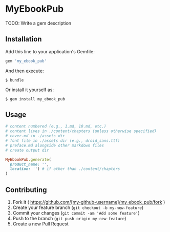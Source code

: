 # MyEbookPub

TODO: Write a gem description

## Installation

Add this line to your application's Gemfile:

```ruby
gem 'my_ebook_pub'
```

And then execute:

    $ bundle

Or install it yourself as:

    $ gem install my_ebook_pub

## Usage


```ruby
# content numbered (e.g., 1.md, 10.md, etc.)
# content lives in ./content/chapters (unless otherwise specified)
# cover.md in ./assets dir
# font file in ./assets dir (e.g., droid_sans.ttf)
# preface.md alongside other markdown files
# create output dir

MyEbookPub.generate(
  product_name: '',
  location: '') # if other than ./content/chapters
)
```

## Contributing

1. Fork it ( https://github.com/[my-github-username]/my_ebook_pub/fork )
2. Create your feature branch (`git checkout -b my-new-feature`)
3. Commit your changes (`git commit -am 'Add some feature'`)
4. Push to the branch (`git push origin my-new-feature`)
5. Create a new Pull Request
